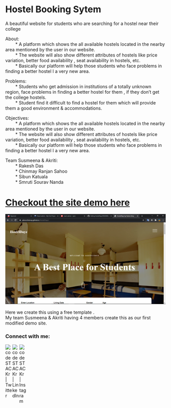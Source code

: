 # Hostel Booking Sytem
A beautiful website for students who are searching for a hostel near their college


About:<br/>
&nbsp;&nbsp;&nbsp;&nbsp;&nbsp;&nbsp;&nbsp;&nbsp;* A platform which shows the all available hostels located in the nearby area mentioned by the user in our website.<br/>
&nbsp;&nbsp;&nbsp;&nbsp;&nbsp;&nbsp;&nbsp;&nbsp;* The website will also show different attributes of hostels like price variation, better food availability , seat availability in hostels, etc.<br/>
&nbsp;&nbsp;&nbsp;&nbsp;&nbsp;&nbsp;&nbsp;&nbsp;* Basically our platform will help those students who face problems in finding a better hostel I a very new area.<br/>
    
    
Problems:<br/>
&nbsp;&nbsp;&nbsp;&nbsp;&nbsp;&nbsp;&nbsp;&nbsp;* Students who get admission in institutions of a totally unknown region, face problems in finding a better hostel for them , if they don’t get the college hostels.<br/>
&nbsp;&nbsp;&nbsp;&nbsp;&nbsp;&nbsp;&nbsp;&nbsp;* Student find it difficult to find a hostel for them which will provide them a good environment & accommodations.<br/>
    
Objectives:<br/>
&nbsp;&nbsp;&nbsp;&nbsp;&nbsp;&nbsp;&nbsp;&nbsp;* A platform which shows the all available hostels located in the nearby area mentioned by the user in our website.<br/>
&nbsp;&nbsp;&nbsp;&nbsp;&nbsp;&nbsp;&nbsp;&nbsp;* The website will also show different attributes of hostels like price variation, better food availability , seat availability in hostels, etc.<br/>
&nbsp;&nbsp;&nbsp;&nbsp;&nbsp;&nbsp;&nbsp;&nbsp;* Basically our platform will help those students who face problems in finding a better hostel I a very new area.<br/>

Team Susmeena & Akriti:<br/>
&nbsp;&nbsp;&nbsp;&nbsp;&nbsp;&nbsp;&nbsp;&nbsp;* Rakesh Das<br/>
&nbsp;&nbsp;&nbsp;&nbsp;&nbsp;&nbsp;&nbsp;&nbsp;* Chinmay Ranjan Sahoo<br/>
&nbsp;&nbsp;&nbsp;&nbsp;&nbsp;&nbsp;&nbsp;&nbsp;* Sibun Katuala<br/>
&nbsp;&nbsp;&nbsp;&nbsp;&nbsp;&nbsp;&nbsp;&nbsp;* Smruti Sourav Nanda<br/>

<h1><a href="https://sahoochinmay.github.io/Hostel Booking Sytem/"> Checkout the site demo here</a></h1>



<img src="./images/Screenshot (126).png" />


  Here we create this using a free template .<br/>
  My team Susmeena & Akriti having 4 members create this as our first modified demo site.
  
  
### Connect with me:

[<img align="left" alt="codeSTACKr | Twitter" width="22px" src="https://cdn.jsdelivr.net/npm/simple-icons@v3/icons/twitter.svg" />][twitter]
[<img align="left" alt="codeSTACKr | LinkedIn" width="22px" src="https://cdn.jsdelivr.net/npm/simple-icons@v3/icons/linkedin.svg" />][linkedin]
[<img align="left" alt="codeSTACKr | Instagram" width="22px" src="https://cdn.jsdelivr.net/npm/simple-icons@v3/icons/instagram.svg" />][instagram]

[twitter]: https://twitter.com/_Sahoochinmay
[instagram]: https://www.instagram.com/_sahoochinmay/
[linkedin]: https://www.linkedin.com/in/chinmay-ranjan-sahoo-865b75161/
